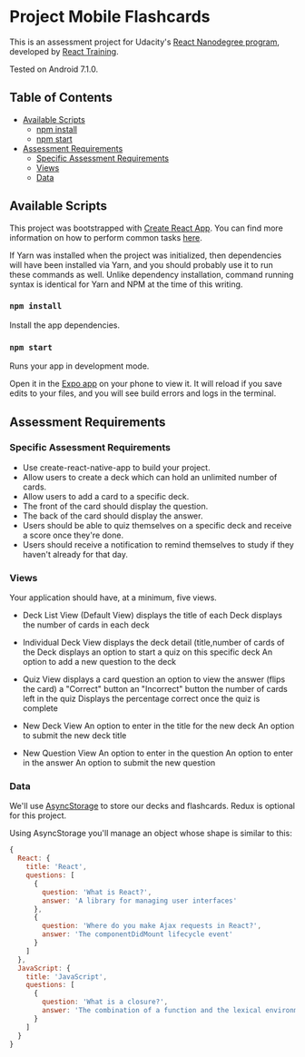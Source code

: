# Project Mobile Flashcards

This is an assessment project for Udacity's [React Nanodegree program](https://www.udacity.com/course/react-nanodegree--nd019), developed by [React Training](https://reacttraining.com).

Tested on Android 7.1.0.

## Table of Contents

* [Available Scripts](#available-scripts)
  * [npm install](#npm-install)
  * [npm start](#npm-start)
* [Assessment Requirements](#assessment-requirements)
  * [Specific Assessment Requirements](#specific-assessment-requirements)
  * [Views](#views)
  * [Data](#data)
  
## Available Scripts

This project was bootstrapped with [Create React App](https://github.com/facebookincubator/create-react-app). You can find more information on how to perform common tasks [here](https://github.com/facebookincubator/create-react-app/blob/master/packages/react-scripts/template/README.md).

If Yarn was installed when the project was initialized, then dependencies will have been installed via Yarn, and you should probably use it to run these commands as well. Unlike dependency installation, command running syntax is identical for Yarn and NPM at the time of this writing.

### `npm install`

Install the app dependencies.

### `npm start`

Runs your app in development mode.

Open it in the [Expo app](https://expo.io) on your phone to view it. It will reload if you save edits to your files, and you will see build errors and logs in the terminal.

## Assessment Requirements

### Specific Assessment Requirements
* Use create-react-native-app to build your project.
* Allow users to create a deck which can hold an unlimited number of cards.
* Allow users to add a card to a specific deck.
* The front of the card should display the question.
* The back of the card should display the answer.
* Users should be able to quiz themselves on a specific deck and receive a score once they're done.
* Users should receive a notification to remind themselves to study if they haven't already for that day.

### Views
Your application should have, at a minimum, five views.

* Deck List View (Default View)
displays the title of each Deck
displays the number of cards in each deck

* Individual Deck View
displays the deck detail (title,number of cards of the Deck
displays an option to start a quiz on this specific deck
An option to add a new question to the deck

* Quiz View
displays a card question
an option to view the answer (flips the card)
a "Correct" button
an "Incorrect" button
the number of cards left in the quiz
Displays the percentage correct once the quiz is complete

* New Deck View
An option to enter in the title for the new deck
An option to submit the new deck title

* New Question View
An option to enter in the question
An option to enter in the answer
An option to submit the new question

### Data
We'll use [AsyncStorage](https://facebook.github.io/react-native/docs/asyncstorage.html) to store our decks and flashcards. Redux is optional for this project.

Using AsyncStorage you'll manage an object whose shape is similar to this:

```javascript
{
  React: {
    title: 'React',
    questions: [
      {
        question: 'What is React?',
        answer: 'A library for managing user interfaces'
      },
      {
        question: 'Where do you make Ajax requests in React?',
        answer: 'The componentDidMount lifecycle event'
      }
    ]
  },
  JavaScript: {
    title: 'JavaScript',
    questions: [
      {
        question: 'What is a closure?',
        answer: 'The combination of a function and the lexical environment within which that function was declared.'
      }
    ]
  }
}
```
